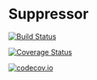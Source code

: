 # Suppressor

[![Build Status](https://travis-ci.org/Ismael-VC/Suppressor.jl.svg?branch=master)](https://travis-ci.org/Ismael-VC/Suppressor.jl)

[![Coverage Status](https://coveralls.io/repos/Ismael-VC/Suppressor.jl/badge.svg?branch=master&service=github)](https://coveralls.io/github/Ismael-VC/Suppressor.jl?branch=master)

[![codecov.io](http://codecov.io/github/Ismael-VC/Suppressor.jl/coverage.svg?branch=master)](http://codecov.io/github/Ismael-VC/Suppressor.jl?branch=master)
